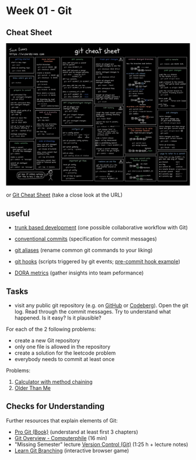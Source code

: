 # Week 01 - Git

## Cheat Sheet

![Git Cheat Sheet with common commands](/img/git_cheat_sheet.png)

or [Git Cheat Sheet](https://rhoenerlebnis.de/_upl/de/_pdf-seite/git_cheatsheet_de_white.pdf) (take a close look at the URL)

## useful

- [trunk based development](https://trunkbaseddevelopment.com/) (one possible collaborative workflow with Git)

- [conventional commits](https://www.conventionalcommits.org) (specification for commit messages)

- [git aliases](https://www.git-scm.com/book/en/v2/Git-Basics-Git-Aliases) (rename common git commands to your liking)

- [git hooks](https://githooks.com) (scripts triggered by git events; [pre-commit hook example](https://stackoverflow.com/questions/34660181/check-length-of-commit-message))

- [DORA metrics](https://docs.gitlab.com/ee/user/analytics/dora_metrics.html) (gather insights into team peformance)

## Tasks

- visit any public git repository (e.g. on [GitHub](https://github.com/explore) or [Codeberg](https://codeberg.org/explore/repos)). Open the git log. Read through the commit messages. Try to understand what happened. Is it easy? Is it plausible?

For each of the 2 following problems:
- create a new Git repository
- only one file is allowed in the repository
- create a solution for the leetcode problem
- everybody needs to commit at least once

Problems:
1. [Calculator with method chaining](https://leetcode.com/problems/calculator-with-method-chaining/description/)
2. [Older Than Me](https://edabit.com/challenge/iwdZiFucR5wkQsFHu)

## Checks for Understanding

Further resources that explain elements of Git:

- [Pro Git (Book)](https://git-scm.com/book) (understand at least first 3 chapters)
- [Git Overview - Computerphile](https://www.youtube.com/watch?v=92sycL8ij-U) (16 min)
- "Missing Semester" lecture [Version Control (Git)](https://missing.csail.mit.edu/2020/version-control/) (1:25 h + lecture notes)
- [Learn Git Branching](https://learngitbranching.js.org/) (interactive browser game)

